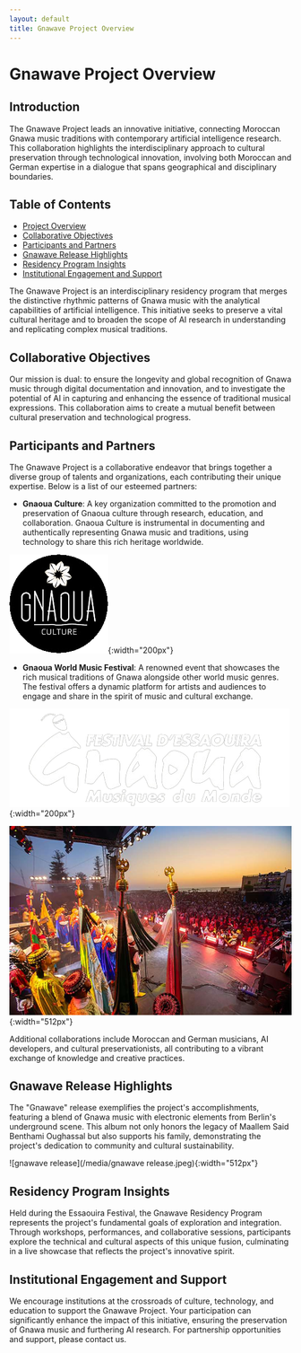 ```yaml
---
layout: default
title: Gnawave Project Overview
---
```


# Gnawave Project Overview

## Introduction

The Gnawave Project leads an innovative initiative, connecting Moroccan Gnawa music traditions with contemporary artificial intelligence research. This collaboration highlights the interdisciplinary approach to cultural preservation through technological innovation, involving both Moroccan and German expertise in a dialogue that spans geographical and disciplinary boundaries.

## Table of Contents

- [Project Overview](#project-overview)
- [Collaborative Objectives](#collaborative-objectives)
- [Participants and Partners](#participants-and-partners)
- [Gnawave Release Highlights](#gnawave-release-highlights)
- [Residency Program Insights](#residency-program-insights)
- [Institutional Engagement and Support](#institutional-engagement-and-support)

The Gnawave Project is an interdisciplinary residency program that merges the distinctive rhythmic patterns of Gnawa music with the analytical capabilities of artificial intelligence. This initiative seeks to preserve a vital cultural heritage and to broaden the scope of AI research in understanding and replicating complex musical traditions.


## Collaborative Objectives

Our mission is dual: to ensure the longevity and global recognition of Gnawa music through digital documentation and innovation, and to investigate the potential of AI in capturing and enhancing the essence of traditional musical expressions. This collaboration aims to create a mutual benefit between cultural preservation and technological progress.

## Participants and Partners

The Gnawave Project is a collaborative endeavor that brings together a diverse group of talents and organizations, each contributing their unique expertise. Below is a list of our esteemed partners:

- **Gnaoua Culture**: A key organization committed to the promotion and preservation of Gnaoua culture through research, education, and collaboration. Gnaoua Culture is instrumental in documenting and authentically representing Gnawa music and traditions, using technology to share this rich heritage worldwide.

![GnaouaCultureLogo](/media/GnaouaCultureLogo.png){:width="200px"}

- **Gnaoua World Music Festival**: A renowned event that showcases the rich musical traditions of Gnawa alongside other world music genres. The festival offers a dynamic platform for artists and audiences to engage and share in the spirit of music and cultural exchange.

![Gnaoua World Music Festival](/media/gnaoua_festival.png){:width="200px"}

![Gnaoua World Music Festival](/media/gnaoua_world_music_festival.jpeg){:width="512px"}

Additional collaborations include Moroccan and German musicians, AI developers, and cultural preservationists, all contributing to a vibrant exchange of knowledge and creative practices.

## Gnawave Release Highlights

The "Gnawave" release exemplifies the project's accomplishments, featuring a blend of Gnawa music with electronic elements from Berlin's underground scene. This album not only honors the legacy of Maallem Said Benthami Oughassal but also supports his family, demonstrating the project's dedication to community and cultural sustainability.

![gnawave release](/media/gnawave release.jpeg){:width="512px"}

## Residency Program Insights

Held during the Essaouira Festival, the Gnawave Residency Program represents the project's fundamental goals of exploration and integration. Through workshops, performances, and collaborative sessions, participants explore the technical and cultural aspects of this unique fusion, culminating in a live showcase that reflects the project's innovative spirit.

## Institutional Engagement and Support

We encourage institutions at the crossroads of culture, technology, and education to support the Gnawave Project. Your participation can significantly enhance the impact of this initiative, ensuring the preservation of Gnawa music and furthering AI research. For partnership opportunities and support, please contact us.
